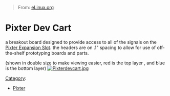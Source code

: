 > From: [eLinux.org](http://eLinux.org/Pixter_Dev_Cart "http://eLinux.org/Pixter_Dev_Cart")


# Pixter Dev Cart



a breakout board designed to provide access to all of the signals on the
[Pixter Expansion Slot](http://eLinux.org/Pixter_Expansion_Slot "Pixter Expansion Slot").
the headers are on .1" spacing to allow for use of off-the-shelf
prototyping boards and parts.

(shown in double size to make viewing easier, red is the top layer , and
blue is the bottom layer)
[![Pixterdevcart.jpg](http://eLinux.org/images/e/e0/Pixterdevcart.jpg)](http://eLinux.org/File:Pixterdevcart.jpg)


[Category](http://eLinux.org/Special:Categories "Special:Categories"):

-   [Pixter](http://eLinux.org/Category:Pixter "Category:Pixter")

